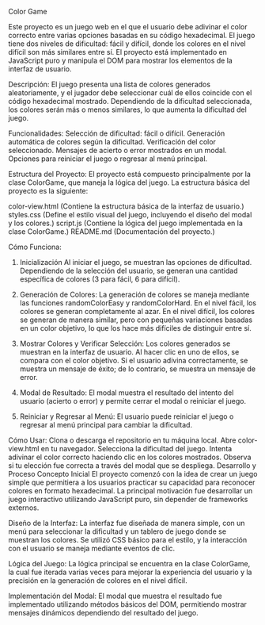 Color Game

Este proyecto es un juego web en el que el usuario debe adivinar el color correcto entre varias opciones basadas en su código hexadecimal. 
El juego tiene dos niveles de dificultad: fácil y difícil, donde los colores en el nivel difícil son más similares entre sí. 
El proyecto está implementado en JavaScript puro y manipula el DOM para mostrar los elementos de la interfaz de usuario.

Descripción:
El juego presenta una lista de colores generados aleatoriamente, y el jugador debe seleccionar cuál de ellos coincide con el código hexadecimal mostrado. 
Dependiendo de la dificultad seleccionada, los colores serán más o menos similares, lo que aumenta la dificultad del juego.

Funcionalidades:
Selección de dificultad: fácil o difícil.
Generación automática de colores según la dificultad.
Verificación del color seleccionado.
Mensajes de acierto o error mostrados en un modal.
Opciones para reiniciar el juego o regresar al menú principal.

Estructura del Proyecto:
El proyecto está compuesto principalmente por la clase ColorGame, que maneja la lógica del juego. La estructura básica del proyecto es la siguiente:

color-view.html (Contiene la estructura básica de la interfaz de usuario.)
styles.css (Define el estilo visual del juego, incluyendo el diseño del modal y los colores.)
script.js (Contiene la lógica del juego implementada en la clase ColorGame.)
README.md (Documentación del proyecto.)

Cómo Funciona:
1. Inicialización
Al iniciar el juego, se muestran las opciones de dificultad. Dependiendo de la selección del usuario,
se generan una cantidad específica de colores (3 para fácil, 6 para difícil).

3. Generación de Colores:
La generación de colores se maneja mediante las funciones randomColorEasy y randomColorHard. En el nivel fácil, los colores se generan completamente al azar.
En el nivel difícil, los colores se generan de manera similar, pero con pequeñas variaciones basadas en un color objetivo,
lo que los hace más difíciles de distinguir entre sí.

4. Mostrar Colores y Verificar Selección:
Los colores generados se muestran en la interfaz de usuario. Al hacer clic en uno de ellos, se compara con el color objetivo. Si el usuario adivina correctamente,
se muestra un mensaje de éxito; de lo contrario, se muestra un mensaje de error.

6. Modal de Resultado:
El modal muestra el resultado del intento del usuario (acierto o error) y permite cerrar el modal o reiniciar el juego.

7. Reiniciar y Regresar al Menú:
El usuario puede reiniciar el juego o regresar al menú principal para cambiar la dificultad.

Cómo Usar:
Clona o descarga el repositorio en tu máquina local.
Abre color-view.html en tu navegador.
Selecciona la dificultad del juego.
Intenta adivinar el color correcto haciendo clic en los colores mostrados.
Observa si tu elección fue correcta a través del modal que se despliega.
Desarrollo y Proceso
Concepto Inicial
El proyecto comenzó con la idea de crear un juego simple que permitiera a los usuarios practicar su capacidad para reconocer colores en formato hexadecimal. La principal motivación fue desarrollar un juego interactivo utilizando JavaScript puro, sin depender de frameworks externos.

Diseño de la Interfaz:
La interfaz fue diseñada de manera simple, con un menú para seleccionar la dificultad y un tablero de juego donde se muestran los colores. Se utilizó CSS básico para el estilo, y la interacción con el usuario se maneja mediante eventos de clic.

Lógica del Juego:
La lógica principal se encuentra en la clase ColorGame, la cual fue iterada varias veces para mejorar la experiencia del usuario y la precisión en la generación de colores en el nivel difícil.

Implementación del Modal:
El modal que muestra el resultado fue implementado utilizando métodos básicos del DOM, permitiendo mostrar mensajes dinámicos dependiendo del resultado del juego.
